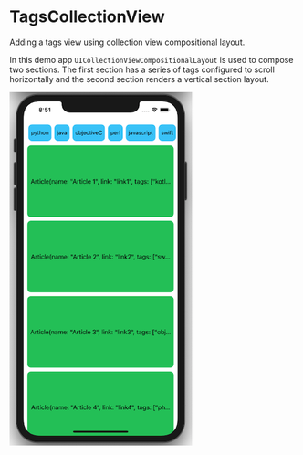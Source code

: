 # TagsCollectionView

Adding a tags view using collection view compositional layout.

In this demo app `UICollectionViewCompositionalLayout` is used to compose two sections. The first section has a series of tags configured to scroll horizontally and the second section renders a vertical section layout. 

![tags collection view](Assets/tags-collection-view.png)
